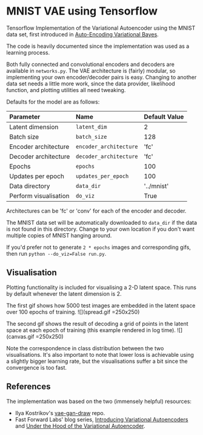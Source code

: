 # MNIST VAE using Tensorflow
Tensorflow Implementation of the Variational Autoencoder using the MNIST data set, first introduced in [Auto-Encoding Variational Bayes](https://arxiv.org/abs/1312.6114).

The code is heavily documented since the implementation was used as a learning process.

Both fully connected and convolutional encoders and decoders are available in `networks.py`. The VAE architecture is (fairly) modular, so implementing your own encoder/decoder pairs is easy. Changing to another data set needs a little more work, since the data provider, likelihood function, and plotting utilities all need tweaking.

Defaults for the model are as follows:

| Parameter        | Name | Default Value |
| :------------- | :------------- | :-----|
| Latent dimension      | `latent_dim` | 2 |
| Batch size      | `batch_size` |   128 |
| Encoder architecture | `encoder_architecture`      |    'fc' |
| Decoder architecture | `decoder_architecture`      |    'fc' |
| Epochs | `epochs`      |    100 |
| Updates per epoch| `updates_per_epoch`      |    100 |
| Data directory | `data_dir`      |  '../mnist'   |
| Perform visualisation | `do_viz`|    True |

Architectures can be 'fc' or 'conv' for each of the encoder and decoder.

The MNIST data set will be automatically downloaded to `data_dir` if the data is not found in this directory. Change to your own location if you don't want multiple copies of MNIST hanging around.

If you'd prefer not to generate `2 * epochs` images and corresponding gifs, then run `python --do_viz=False run.py`.

## Visualisation
Plotting functionality is included for visualising a 2-D latent space. This runs by default whenever the latent dimension is 2.

The first gif shows how 5000 test images are embedded in the latent space over 100 epochs of training.
![](spread.gif =250x250)

The second gif shows the result of decoding a grid of points in the latent space at each epoch of training (this example rendered in log time).
![](canvas.gif =250x250)

Note the correspondence in class distribution between the two visualisations. It's also important to note that lower loss is achievable using a slightly bigger learning rate, but the visualisations suffer a bit since the convergence is too fast.

## References
The implementation was based on the two (immensely helpful) resources:

* Ilya Kostrikov's [vae-gan-draw](https://github.com/ikostrikov/TensorFlow-VAE-GAN-DRAW) repo.
* Fast Forward Labs' blog series, [Introducing Variational Autoencoders](http://blog.fastforwardlabs.com/2016/08/12/introducing-variational-autoencoders-in-prose-and.html) and [Under the Hood of the Variational Autoencoder](http://blog.fastforwardlabs.com/2016/08/22/under-the-hood-of-the-variational-autoencoder-in.html).
